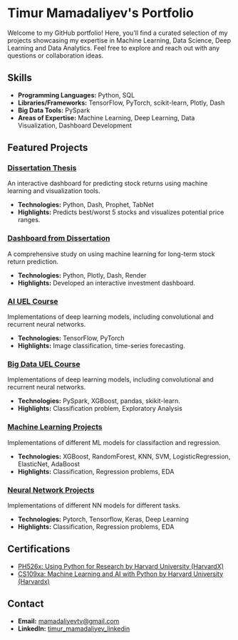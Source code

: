 # Timur Mamadaliyev's Portfolio

Welcome to my GitHub portfolio! Here, you'll find a curated selection of my projects showcasing my expertise in Machine Learning, Data Science, Deep Learning and Data Analytics. Feel free to explore and reach out with any questions or collaboration ideas.

## Skills
- **Programming Languages:** Python, SQL
- **Libraries/Frameworks:** TensorFlow, PyTorch, scikit-learn, Plotly, Dash
- **Big Data Tools:** PySpark
- **Areas of Expertise:** Machine Learning, Deep Learning, Data Visualization, Dashboard Development


## Featured Projects

### [Dissertation Thesis](https://github.com/TimurMMD/Dissertation_Thesis)
An interactive dashboard for predicting stock returns using machine learning and visualization tools. 
- **Technologies:** Python, Dash, Prophet, TabNet
- **Highlights:** Predicts best/worst 5 stocks and visualizes potential price ranges.

### [Dashboard from Dissertation](https://github.com/TimurMMD/dashboard)
A comprehensive study on using machine learning for long-term stock return prediction.
- **Technologies:** Python, Plotly, Dash, Render
- **Highlights:** Developed an interactive investment dashboard.

### [AI UEL Course](https://github.com/TimurMMD/AI_LSBF-UEL_project)
Implementations of deep learning models, including convolutional and recurrent neural networks. 
- **Technologies:** TensorFlow, PyTorch
- **Highlights:** Image classification, time-series forecasting.

### [Big Data UEL Course](https://github.com/TimurMMD/Big-Data-UEL-project)
Implementations of deep learning models, including convolutional and recurrent neural networks. 
- **Technologies:** PySpark, XGBoost, pandas, skikit-learn. 
- **Highlights:** Classification problem, Exploratory Analysis

### [Machine Learning Projects](https://github.com/TimurMMD/ML_projects)
Implementations of different ML models for classifaction and regression.
- **Technologies:** XGBoost, RandomForest, KNN, SVM, LogisticRegression, ElasticNet, AdaBoost
- **Highlights:** Classification, Regression problems, EDA

### [Neural Network Projects](https://github.com/TimurMMD/NN_projects)
Implementations of different NN models for different tasks.
- **Technologies:** Pytorch, Tensorflow, Keras, Deep Learning
- **Highlights:** Classification, Regression problems, EDA

## Certifications
- [PH526x: Using Python for Research by Harvard University (HarvardX)](https://courses.edx.org/certificates/a7a45321615d4040b0488909db26da71)
- [CS109xa: Machine Learning and AI with Python by Harvard University (Harvardx)](https://courses.edx.org/certificates/4038e3012a87416c9e599cdd9a242f6f)

## Contact
- **Email:** mamadaliyevtv@gmail.com
- **LinkedIn:** [timur_mamadaliyev_linkedin](https://www.linkedin.com/in/timur-mamadaliyev-52b9932b1/)

